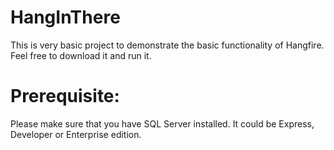 # HangInThere
This is very basic project to demonstrate the basic functionality of Hangfire. Feel free to download it and run it.

# Prerequisite:
Please make sure that you have SQL Server installed. It could be Express, Developer or Enterprise edition.
